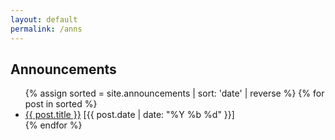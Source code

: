 ```yaml
---
layout: default
permalink: /anns
---
```


## Announcements

<section class="post-list">
  <div class="container">
   <ul>
    {% assign sorted = site.announcements | sort: 'date' | reverse %}
    {% for post in sorted %}
    <li>
     <div class="ann">
      <span class="ann-title"><a href="{{ post.url | prepend: site.baseurl }}">{{ post.title }}</a></span>
      <span class="ann-date">[{{ post.date | date: "%Y %b %d" }}]</span>
     </div>
    </li>
    {% endfor %}
   </ul>
  </div>
</section>

